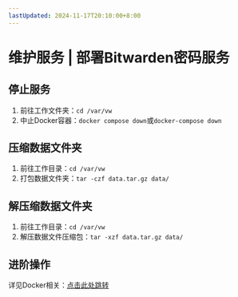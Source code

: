 ```yaml
---
lastUpdated: 2024-11-17T20:10:00+8:00
---
```


# 维护服务 | 部署Bitwarden密码服务

## 停止服务

1. 前往工作文件夹：```cd /var/vw```
2. 中止Docker容器：```docker compose down```或```docker-compose down```

## 压缩数据文件夹

1. 前往工作目录：```cd /var/vw```
2. 打包数据文件夹：```tar -czf data.tar.gz data/```

## 解压缩数据文件夹

1. 前往工作目录：```cd /var/vw```
2. 解压数据文件压缩包：```tar -xzf data.tar.gz data/```

## 进阶操作

详见Docker相关：[点击此处跳转](/Docker/)
